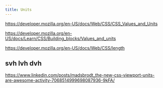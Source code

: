 ```yaml
---
title: Units
---
```


https://developer.mozilla.org/en-US/docs/Web/CSS/CSS_Values_and_Units

https://developer.mozilla.org/en-US/docs/Learn/CSS/Building_blocks/Values_and_units

https://developer.mozilla.org/en-US/docs/Web/CSS/length

## svh lvh dvh

https://www.linkedin.com/posts/madsbrodt_the-new-css-viewport-units-are-awesome-activity-7068514999698087936-9kFA/
